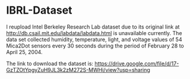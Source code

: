 # IBRL-Dataset
I reupload Intel Berkeley Research Lab dataset due to its original link at http://db.csail.mit.edu/labdata/labdata.html is unavailable currently.
The data set collected humidity, temperature, light, and voltage values of 54 Mica2Dot sensors every 30 seconds during the period of February 28 to April 25, 2004.

The link to download the dataset is: https://drive.google.com/file/d/17-GzTZOtYpgyZuH9JL3k2zM272S-MWHi/view?usp=sharing
